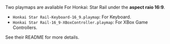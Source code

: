 Two playmaps are avaliable For Honkai: Star Rail under the **aspect raio 16:9**.

- `Honkai Star Rail-Keyboard-16_9.playmap`: For Keyboard. 
- `Honkai Star Rail-16_9-XBoxController.playmap`: For XBox Game Controllers.

See their README for more details.

